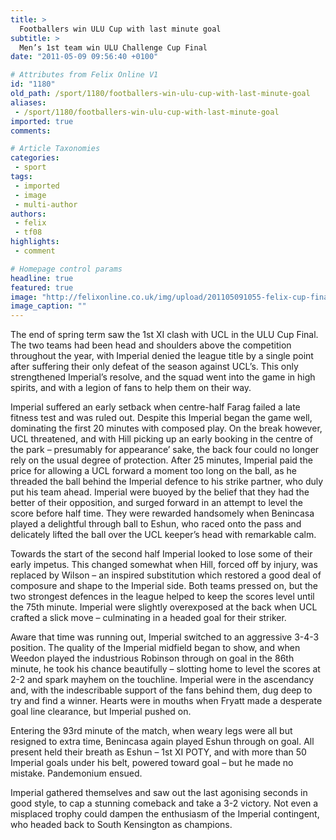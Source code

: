 ```yaml
---
title: >
  Footballers win ULU Cup with last minute goal
subtitle: >
  Men’s 1st team win ULU Challenge Cup Final
date: "2011-05-09 09:56:40 +0100"

# Attributes from Felix Online V1
id: "1180"
old_path: /sport/1180/footballers-win-ulu-cup-with-last-minute-goal
aliases:
 - /sport/1180/footballers-win-ulu-cup-with-last-minute-goal
imported: true
comments:

# Article Taxonomies
categories:
 - sport
tags:
 - imported
 - image
 - multi-author
authors:
 - felix
 - tf08
highlights:
 - comment

# Homepage control params
headline: true
featured: true
image: "http://felixonline.co.uk/img/upload/201105091055-felix-cup-final-1.jpg"
image_caption: ""
---
```


The end of spring term saw the 1st XI clash with UCL in the ULU Cup Final. The two teams had been head and shoulders above the competition throughout the year, with Imperial denied the league title by a single point after suffering their only defeat of the season against UCL’s. This only strengthened Imperial’s resolve, and the squad went into the game in high spirits, and with a legion of fans to help them on their way.

Imperial suffered an early setback when centre-half Farag failed a late fitness test and was ruled out. Despite this Imperial began the game well, dominating the first 20 minutes with composed play. On the break however, UCL threatened, and with Hill picking up an early booking in the centre of the park – presumably for appearance’ sake, the back four could no longer rely on the usual degree of protection. After 25 minutes, Imperial paid the price for allowing a UCL forward a moment too long on the ball, as he threaded the ball behind the Imperial defence to his strike partner, who duly put his team ahead.
 Imperial were buoyed by the belief that they had the better of their opposition, and surged forward in an attempt to level the score before half time. They were rewarded handsomely when Benincasa played a delightful through ball to Eshun, who raced onto the pass and delicately lifted the ball over the UCL keeper’s head with remarkable calm.

Towards the start of the second half Imperial looked to lose some of their early impetus. This changed somewhat when Hill, forced off by injury, was replaced by Wilson – an inspired substitution which restored a good deal of composure and shape to the Imperial side. Both teams pressed on, but the two strongest defences in the league helped to keep the scores level until the 75th minute. Imperial were slightly overexposed at the back when UCL crafted a slick move – culminating in a headed goal for their striker.

Aware that time was running out, Imperial switched to an aggressive 3-4-3 position. The quality of the Imperial midfield began to show, and when Weedon played the industrious Robinson through on goal in the 86th minute, he took his chance beautifully – slotting home to level the scores at 2-2 and spark mayhem on the touchline. Imperial were in the ascendancy and, with the indescribable support of the fans behind them, dug deep to try and find a winner. Hearts were in mouths when Fryatt made a desperate goal line clearance, but Imperial pushed on.

Entering the 93rd minute of the match, when weary legs were all but resigned to extra time, Benincasa again played Eshun through on goal. All present held their breath as Eshun – 1st XI POTY, and with more than 50 Imperial goals under his belt, powered toward goal – but he made no mistake. Pandemonium ensued.

Imperial gathered themselves and saw out the last agonising seconds in good style, to cap a stunning comeback and take a 3-2 victory. Not even a misplaced trophy could dampen the enthusiasm of the Imperial contingent, who headed back to South Kensington as champions.
